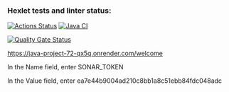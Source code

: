 ### Hexlet tests and linter status:
[![Actions Status](https://github.com/Dangerwind/java-project-99/actions/workflows/hexlet-check.yml/badge.svg)](https://github.com/Dangerwind/java-project-99/actions)
[![Java CI](https://github.com/Dangerwind/java-project-99/actions/workflows/gradle.yml/badge.svg)](https://github.com/Dangerwind/java-project-99/actions/workflows/gradle.yml)


[![Quality Gate Status](https://sonarcloud.io/api/project_badges/measure?project=andreykokorev_dangerwind&metric=alert_status)](https://sonarcloud.io/summary/new_code?id=andreykokorev_dangerwind)


https://java-project-72-qx5q.onrender.com/welcome

In the Name field, enter  SONAR_TOKEN

In the Value field, enter ea7e44b9004ad210c8bb1a8c51ebb84fdc048adc